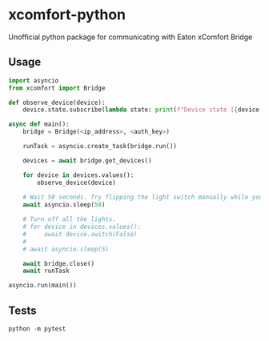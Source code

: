 # xcomfort-python
Unofficial python package for communicating with Eaton xComfort Bridge

## Usage
```python
import asyncio
from xcomfort import Bridge

def observe_device(device):
    device.state.subscribe(lambda state: print(f"Device state [{device.device_id}] '{device.name}': {state}"))

async def main():
    bridge = Bridge(<ip_address>, <auth_key>)

    runTask = asyncio.create_task(bridge.run())

    devices = await bridge.get_devices()

    for device in devices.values():
        observe_device(device)
        
    # Wait 50 seconds. Try flipping the light switch manually while you wait
    await asyncio.sleep(50) 

    # Turn off all the lights.
    # for device in devices.values():
    #     await device.switch(False)
    #
    # await asyncio.sleep(5)

    await bridge.close()
    await runTask

asyncio.run(main())

```

## Tests
```python
python -m pytest
```
